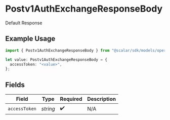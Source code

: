 # Postv1AuthExchangeResponseBody

Default Response

## Example Usage

```typescript
import { Postv1AuthExchangeResponseBody } from "@scalar/sdk/models/operations";

let value: Postv1AuthExchangeResponseBody = {
  accessToken: "<value>",
};
```

## Fields

| Field              | Type               | Required           | Description        |
| ------------------ | ------------------ | ------------------ | ------------------ |
| `accessToken`      | *string*           | :heavy_check_mark: | N/A                |